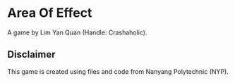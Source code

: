 # Area Of Effect
A game by Lim Yan Quan (Handle: Crashaholic).
## Disclaimer
This game is created using files and code from Nanyang Polytechnic (NYP).
